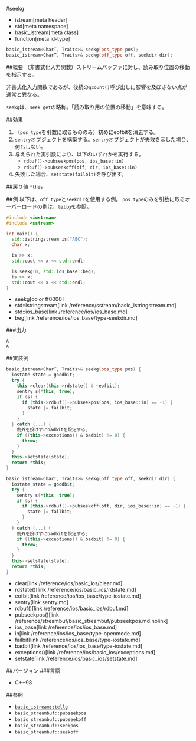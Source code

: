 #seekg
* istream[meta header]
* std[meta namespace]
* basic_istream[meta class]
* function[meta id-type]

```cpp
basic_istream<CharT, Traits>& seekg(pos_type pos);
basic_istream<CharT, Traits>& seekg(off_type off, seekdir dir);
```

##概要
（非書式化入力関数）ストリームバッファに対し、読み取り位置の移動を指示する。

非書式化入力関数であるが、後続の`gcount()`呼び出しに影響を及ぼさない点が通常と異なる。

`seekg`は、`seek get`の略称。「読み取り用の位置の移動」を意味する。


##効果

1. （`pos_type`を引数に取るもののみ）初めにeofbitを消去する。
1. `sentry`オブジェクトを構築する。`sentry`オブジェクトが失敗を示した場合、何もしない。
1. 与えられた実引数により、以下のいずれかを実行する。
    - `rdbuf()->pubseekpos(pos, ios_base::in)`
    - `rdbuf()->pubseekoff(off, dir, ios_base::in)`
1. 失敗した場合、`setstate(failbit)`を呼び出す。

##戻り値
`*this`

##例
以下は、`off_type`と`seekdir`を使用する例。
`pos_type`のみを引数に取るオーバーロードの例は、[`tellg`](tellg.md)を参照。

```cpp
#include <iostream>
#include <sstream>

int main() {
  std::istringstream is("ABC");
  char x;

  is >> x;
  std::cout << x << std::endl;

  is.seekg(0, std::ios_base::beg);
  is >> x;
  std::cout << x << std::endl;
}
```
* seekg[color ff0000]
* std::istringstream[link /reference/sstream/basic_istringstream.md]
* std::ios_base[link /reference/ios/ios_base.md]
* beg[link /reference/ios/ios_base/type-seekdir.md]

###出力
```
A
A
```

##実装例
```cpp
basic_istream<CharT, Traits>& seekg(pos_type pos) {
  iostate state = goodbit;
  try {
    this->clear(this->rdstate() & ~eofbit);
    sentry s(*this, true);
    if (s) {
      if (this->rdbuf()->pubseekpos(pos, ios_base::in) == -1) {
        state |= failbit;
      }
    }
  } catch (...) {
    例外を投げずにbadbitを設定する;
    if ((this->exceptions() & badbit) != 0) {
      throw;
    }
  }
  this->setstate(state);
  return *this;
}

basic_istream<CharT, Traits>& seekg(off_type off, seekdir dir) {
  iostate state = goodbit;
  try {
    sentry s(*this, true);
    if (s) {
      if (this->rdbuf()->pubseekoff(off, dir, ios_base::in) == -1) {
        state |= failbit;
      }
    }
  } catch (...) {
    例外を投げずにbadbitを設定する;
    if ((this->exceptions() & badbit) != 0) {
      throw;
    }
  }
  this->setstate(state);
  return *this;
}
```
* clear[link /reference/ios/basic_ios/clear.md]
* rdstate()[link /reference/ios/basic_ios/rdstate.md]
* eofbit[link /reference/ios/ios_base/type-iostate.md]
* sentry[link sentry.md]
* rdbuf()[link /reference/ios/basic_ios/rdbuf.md]
* pubseekpos()[link /reference/streambuf/basic_streambuf/pubseekpos.md.nolink]
* ios_base[link /reference/ios/ios_base.md]
* in[link /reference/ios/ios_base/type-openmode.md]
* failbit[link /reference/ios/ios_base/type-iostate.md]
* badbit[link /reference/ios/ios_base/type-iostate.md]
* exceptions()[link /reference/ios/basic_ios/exceptions.md]
* setstate[link /reference/ios/basic_ios/setstate.md]

##バージョン
###言語
- C++98

##参照

- [`basic_istream::tellg`](tellg.md)
- `basic_streambuf::pubseekpos`
- `basic_streambuf::pubseekoff`
- `basic_streambuf::seekpos`
- `basic_streambuf::seekoff`
